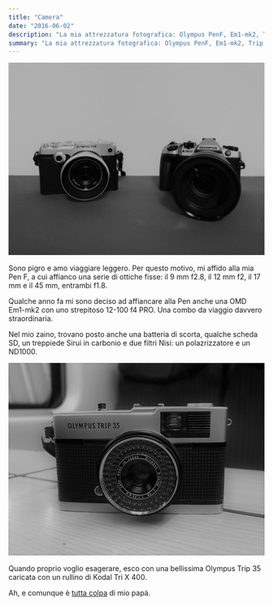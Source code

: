 ```yaml
---
title: "Camera"
date: "2016-06-02"
description: "La mia attrezzatura fotografica: Olympus PenF, Em1-mk2, Trip 35, obiettivi Zuiko e Laowa."
summary: "La mia attrezzatura fotografica: Olympus PenF, Em1-mk2, Trip 35, obiettivi Zuiko e Laowa."
---
```


![](images/IMG_20190803_095945-2-1024x768.jpg "La bella e la bestia")

Sono pigro e amo viaggiare leggero. Per questo motivo, mi affido alla mia Pen F, a cui affianco una serie di ottiche fisse: il 9 mm f2.8, il 12 mm f2, il 17 mm e il 45 mm, entrambi f1.8.

Qualche anno fa mi sono deciso ad affiancare alla Pen anche una OMD Em1-mk2 con uno strepitoso 12-100 f4 PRO. Una combo da viaggio davvero straordinaria.

Nel mio zaino, trovano posto anche una batteria di scorta, qualche scheda SD, un treppiede Sirui in carbonio e due filtri Nisi: un polazrizzatore e un ND1000.

![](images/Trip35.jpg "Olympus Trip 35")

Quando proprio voglio esagerare, esco con una bellissima Olympus Trip 35 caricata con un rullino di Kodal Tri X 400.

Ah, e comunque è [tutta colpa](../parole/e-tutta-colpa-tua/) di mio papà.